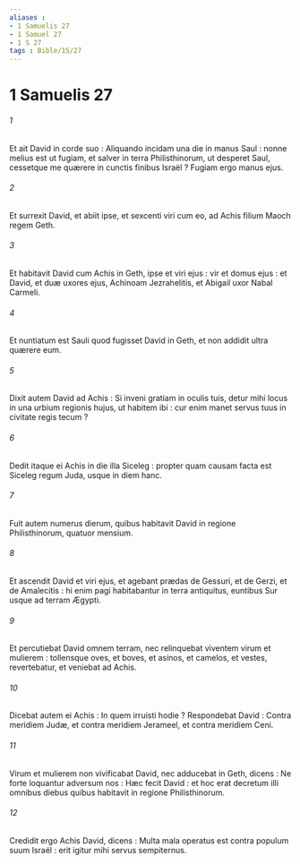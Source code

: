 ```yaml
---
aliases : 
- 1 Samuelis 27
- 1 Samuel 27
- 1 S 27
tags : Bible/1S/27
---
```


# 1 Samuelis 27

###### 1
Et ait David in corde suo : Aliquando incidam una die in manus Saul : nonne melius est ut fugiam, et salver in terra Philisthinorum, ut desperet Saul, cessetque me quærere in cunctis finibus Israël ? Fugiam ergo manus ejus.
###### 2
Et surrexit David, et abiit ipse, et sexcenti viri cum eo, ad Achis filium Maoch regem Geth.
###### 3
Et habitavit David cum Achis in Geth, ipse et viri ejus : vir et domus ejus : et David, et duæ uxores ejus, Achinoam Jezrahelitis, et Abigail uxor Nabal Carmeli.
###### 4
Et nuntiatum est Sauli quod fugisset David in Geth, et non addidit ultra quærere eum.
###### 5
Dixit autem David ad Achis : Si inveni gratiam in oculis tuis, detur mihi locus in una urbium regionis hujus, ut habitem ibi : cur enim manet servus tuus in civitate regis tecum ?
###### 6
Dedit itaque ei Achis in die illa Siceleg : propter quam causam facta est Siceleg regum Juda, usque in diem hanc.
###### 7
Fuit autem numerus dierum, quibus habitavit David in regione Philisthinorum, quatuor mensium.
###### 8
Et ascendit David et viri ejus, et agebant prædas de Gessuri, et de Gerzi, et de Amalecitis : hi enim pagi habitabantur in terra antiquitus, euntibus Sur usque ad terram Ægypti.
###### 9
Et percutiebat David omnem terram, nec relinquebat viventem virum et mulierem : tollensque oves, et boves, et asinos, et camelos, et vestes, revertebatur, et veniebat ad Achis.
###### 10
Dicebat autem ei Achis : In quem irruisti hodie ? Respondebat David : Contra meridiem Judæ, et contra meridiem Jerameel, et contra meridiem Ceni.
###### 11
Virum et mulierem non vivificabat David, nec adducebat in Geth, dicens : Ne forte loquantur adversum nos : Hæc fecit David : et hoc erat decretum illi omnibus diebus quibus habitavit in regione Philisthinorum.
###### 12
Credidit ergo Achis David, dicens : Multa mala operatus est contra populum suum Israël : erit igitur mihi servus sempiternus.
